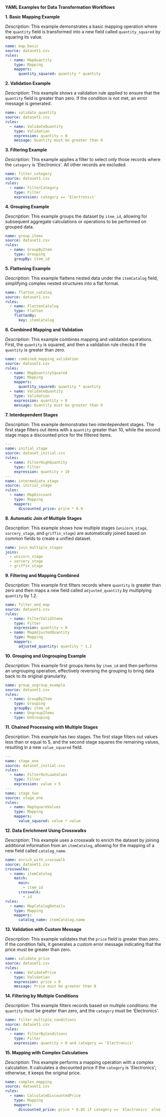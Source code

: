 **YAML Examples for Data Transformation Workflows**

**1. Basic Mapping Example**

*Description*: This example demonstrates a basic mapping operation where the `quantity` field is transformed into a new field called `quantity_squared` by squaring its value.
```yaml
name: map_basic
source: dataset1.csv
rules:
  - name: MapQuantity
    type: Mapping
    mappers:
      quantity_squared: quantity * quantity
```

**2. Validation Example**

*Description*: This example shows a validation rule applied to ensure that the `quantity` field is greater than zero. If the condition is not met, an error message is generated.
```yaml
name: validate_quantity
source: dataset1.csv
rules:
  - name: ValidateQuantity
    type: Validation
    expression: quantity > 0
    message: Quantity must be greater than 0
```

**3. Filtering Example**

*Description*: This example applies a filter to select only those records where the `category` is 'Electronics'. All other records are excluded.
```yaml
name: filter_category
source: dataset1.csv
rules:
  - name: FilterCategory
    type: Filter
    expression: category == 'Electronics'
```

**4. Grouping Example**

*Description*: This example groups the dataset by `item_id`, allowing for subsequent aggregate calculations or operations to be performed on grouped data.
```yaml
name: group_items
source: dataset1.csv
rules:
  - name: GroupByItem
    type: Grouping
    groupBy: item_id
```

**5. Flattening Example**

*Description*: This example flattens nested data under the `itemCatalog` field, simplifying complex nested structures into a flat format.
```yaml
name: flatten_catalog
source: dataset1.csv
rules:
  - name: FlattenCatalog
    type: Flatten
    flattenBy:
      key: itemCatalog
```

**6. Combined Mapping and Validation**

*Description*: This example combines mapping and validation operations. First, the `quantity` is squared, and then a validation rule checks if the `quantity` is greater than zero.
```yaml
name: combined_mapping_validation
source: dataset1.csv
rules:
  - name: MapQuantitySquared
    type: Mapping
    mappers:
      quantity_squared: quantity * quantity
  - name: ValidateQuantity
    type: Validation
    expression: quantity > 0
    message: Quantity must be greater than 0
```

**7. Interdependent Stages**

*Description*: This example demonstrates two interdependent stages. The first stage filters out items with a `quantity` greater than 10, while the second stage maps a discounted price for the filtered items.
```yaml
---
name: initial_stage
source: dataset_initial.csv
rules:
  - name: FilterHighQuantity
    type: Filter
    expression: quantity > 10
---
name: intermediate_stage
source: initial_stage
rules:
  - name: MapDiscount
    type: Mapping
    mappers:
      discounted_price: price * 0.9
```

**8. Automatic Join of Multiple Stages**

*Description*: This example shows how multiple stages (`unicorn_stage`, `sorcery_stage`, and `griffin_stage`) are automatically joined based on common fields to create a unified dataset.
```yaml
name: join_multiple_stages
joins:
  - unicorn_stage
  - sorcery_stage
  - griffin_stage
```

**9. Filtering and Mapping Combined**

*Description*: This example first filters records where `quantity` is greater than zero and then maps a new field called `adjusted_quantity` by multiplying `quantity` by 1.2.
```yaml
name: filter_and_map
source: dataset1.csv
rules:
  - name: FilterValidItems
    type: Filter
    expression: quantity > 0
  - name: MapAdjustedQuantity
    type: Mapping
    mappers:
      adjusted_quantity: quantity * 1.2
```

**10. Grouping and Ungrouping Example**

*Description*: This example first groups items by `item_id` and then performs an ungrouping operation, effectively reversing the grouping to bring data back to its original granularity.
```yaml
name: group_ungroup_example
source: dataset1.csv
rules:
  - name: GroupByItem
    type: Grouping
    groupBy: item_id
  - name: UngroupItems
    type: UnGrouping
```

**11. Chained Processing with Multiple Stages**

*Description*: This example has two stages. The first stage filters out values less than or equal to 5, and the second stage squares the remaining values, resulting in a new `value_squared` field.
```yaml
---
name: stage_one
source: dataset_initial.csv
rules:
  - name: FilterOutLowValues
    type: Filter
    expression: value > 5
---
name: stage_two
source: stage_one
rules:
  - name: MapSquareValues
    type: Mapping
    mappers:
      value_squared: value * value
```

**12. Data Enrichment Using Crosswalks**

*Description*: This example uses a crosswalk to enrich the dataset by joining additional information from an `itemCatalog`, allowing for the mapping of a new field called `catalog_name`.
```yaml
name: enrich_with_crosswalk
source: dataset1.csv
crosswalks:
  - name: itemCatalog
    match:
      main:
        - item_id
      crosswalk:
        - id
rules:
  - name: MapCatalogDetails
    type: Mapping
    mappers:
      catalog_name: itemCatalog.name
```

**13. Validation with Custom Message**

*Description*: This example validates that the `price` field is greater than zero. If the condition fails, it generates a custom error message indicating that the price must be greater than zero.
```yaml
name: validate_price
source: dataset1.csv
rules:
  - name: ValidatePrice
    type: Validation
    expression: price > 0
    message: Price must be greater than 0
```

**14. Filtering by Multiple Conditions**

*Description*: This example filters records based on multiple conditions: the `quantity` must be greater than zero, and the `category` must be 'Electronics'.
```yaml
name: filter_multiple_conditions
source: dataset1.csv
rules:
  - name: FilterByConditions
    type: Filter
    expression: quantity > 0 and category == 'Electronics'
```

**15. Mapping with Complex Calculations**

*Description*: This example performs a mapping operation with a complex calculation. It calculates a discounted price if the `category` is 'Electronics'; otherwise, it keeps the original price.
```yaml
name: complex_mapping
source: dataset1.csv
rules:
  - name: CalculateDiscountedPrice
    type: Mapping
    mappers:
      discounted_price: price * 0.85 if category == 'Electronics' else price
```
